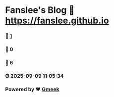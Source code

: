 # Fanslee's Blog :link: https://fanslee.github.io 
### :page_facing_up: [1](https://fanslee.github.io/tag.html) 
### :speech_balloon: 0 
### :hibiscus: 6 
### :alarm_clock: 2025-09-09 11:05:34 
### Powered by :heart: [Gmeek](https://github.com/Meekdai/Gmeek)
